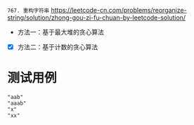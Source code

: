 
`767. 重构字符串` https://leetcode-cn.com/problems/reorganize-string/solution/zhong-gou-zi-fu-chuan-by-leetcode-solution/
- 方法一：基于最大堆的贪心算法
- [x] 方法二：基于计数的贪心算法

# 测试用例

```
"aab"
"aaab"
"x"
"xx"
```
